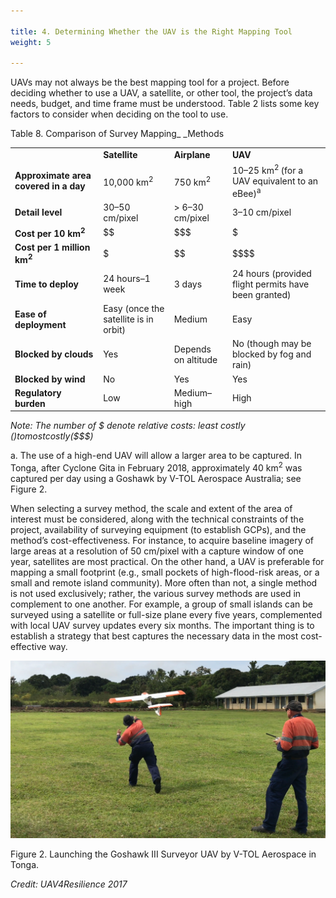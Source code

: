 ```yaml
---

title: 4. Determining Whether the UAV is the Right Mapping Tool
weight: 5

---
```



UAVs may not always be the best mapping tool for a project. Before deciding whether to use a UAV, a satellite, or other tool, the project’s data needs, budget, and time frame must be understood. Table 2 lists some key factors to consider when deciding on the tool to use. 

Table 8. Comparison of Survey Mapping_ _Methods


<table>
  <tr>
   <td>
   </td>
   <td><strong>Satellite</strong>
   </td>
   <td><strong>Airplane</strong>
   </td>
   <td><strong>UAV</strong>
   </td>
  </tr>
  <tr>
   <td><strong>Approximate area covered in a day</strong>
   </td>
   <td>10,000 km<sup>2</sup>
   </td>
   <td>750 km<sup>2</sup>
   </td>
   <td>10–25 km<sup>2 </sup>(for a UAV equivalent to an eBee)<sup>a</sup>
   </td>
  </tr>
  <tr>
   <td><strong>Detail level</strong>
   </td>
   <td>30–50 cm/pixel
   </td>
   <td>> 6–30 cm/pixel
   </td>
   <td>3–10 cm/pixel
   </td>
  </tr>
  <tr>
   <td><strong>Cost per 10 km<sup>2</sup></strong>
   </td>
   <td>$$
   </td>
   <td>$$$
   </td>
   <td>$
   </td>
  </tr>
  <tr>
   <td><strong>Cost per 1 million km<sup>2</sup></strong>
   </td>
   <td>$
   </td>
   <td>$$
   </td>
   <td>$$$$
   </td>
  </tr>
  <tr>
   <td><strong>Time to deploy</strong>
   </td>
   <td>24 hours–1 week
   </td>
   <td>3 days
   </td>
   <td>24 hours (provided flight permits have been granted)
   </td>
  </tr>
  <tr>
   <td><strong>Ease of deployment</strong>
   </td>
   <td>Easy (once the satellite is in orbit)
   </td>
   <td>Medium
   </td>
   <td>Easy
   </td>
  </tr>
  <tr>
   <td><strong>Blocked by clouds</strong>
   </td>
   <td>Yes
   </td>
   <td>Depends on altitude
   </td>
   <td>No (though may be blocked by fog and rain)
   </td>
  </tr>
  <tr>
   <td><strong>Blocked by wind</strong>
   </td>
   <td>No
   </td>
   <td>Yes
   </td>
   <td>Yes
   </td>
  </tr>
  <tr>
   <td><strong>Regulatory burden</strong>
   </td>
   <td>Low
   </td>
   <td>Medium–high
   </td>
   <td>High
   </td>
  </tr>
</table>


_Note: The number of $ denote relative costs: least costly ($) to most costly ($$$$)_

a. The use of a high-end UAV will allow a larger area to be captured. In Tonga, after Cyclone Gita in February 2018, approximately 40 km<sup>2</sup> was captured per day using a Goshawk by V-TOL Aerospace Australia; see Figure 2. 

When selecting a survey method, the scale and extent of the area of interest must be considered, along with the technical constraints of the project, availability of surveying equipment (to establish GCPs), and the method’s cost-effectiveness. For instance, to acquire baseline imagery of large areas at a resolution of 50 cm/pixel with a capture window of one year, satellites are most practical. On the other hand, a UAV is preferable for mapping a small footprint (e.g., small pockets of high-flood-risk areas, or a small and remote island community). More often than not, a single method is not used exclusively; rather, the various survey methods are used in complement to one another. For example, a group of small islands can be surveyed using a satellite or full-size plane every five years, complemented with local UAV survey updates every six months. The important thing is to establish a strategy that best captures the necessary data in the most cost-effective way. 

![alt_text](/images/Technical-Guidelines5.png)


Figure 2. Launching the Goshawk III Surveyor UAV by V-TOL Aerospace in Tonga.

_Credit: UAV4Resilience 2017_